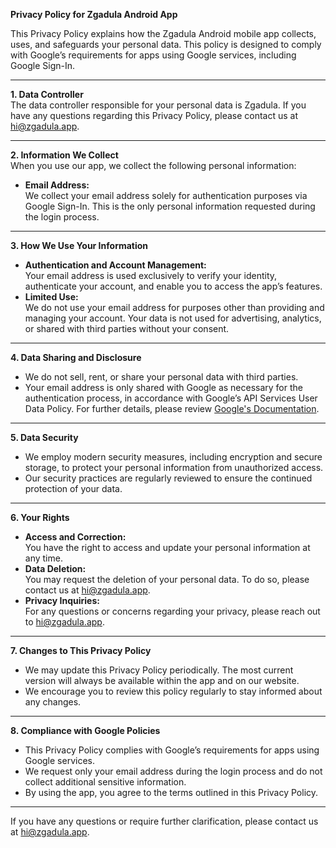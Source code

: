 **Privacy Policy for Zgadula Android App**

This Privacy Policy explains how the Zgadula Android mobile app collects, uses, and safeguards your personal data. This policy is designed to comply with Google’s requirements for apps using Google services, including Google Sign-In.

---

**1. Data Controller**  
The data controller responsible for your personal data is Zgadula. If you have any questions regarding this Privacy Policy, please contact us at hi@zgadula.app.

---

**2. Information We Collect**  
When you use our app, we collect the following personal information:

- **Email Address:**  
  We collect your email address solely for authentication purposes via Google Sign-In. This is the only personal information requested during the login process.

---

**3. How We Use Your Information**

- **Authentication and Account Management:**  
  Your email address is used exclusively to verify your identity, authenticate your account, and enable you to access the app’s features.
- **Limited Use:**  
  We do not use your email address for purposes other than providing and managing your account. Your data is not used for advertising, analytics, or shared with third parties without your consent.

---

**4. Data Sharing and Disclosure**

- We do not sell, rent, or share your personal data with third parties.
- Your email address is only shared with Google as necessary for the authentication process, in accordance with Google’s API Services User Data Policy. For further details, please review [Google's Documentation](https://support.google.com/cloud/answer/13806988).

---

**5. Data Security**

- We employ modern security measures, including encryption and secure storage, to protect your personal information from unauthorized access.
- Our security practices are regularly reviewed to ensure the continued protection of your data.

---

**6. Your Rights**

- **Access and Correction:**  
  You have the right to access and update your personal information at any time.
- **Data Deletion:**  
  You may request the deletion of your personal data. To do so, please contact us at hi@zgadula.app.
- **Privacy Inquiries:**  
  For any questions or concerns regarding your privacy, please reach out to hi@zgadula.app.

---

**7. Changes to This Privacy Policy**

- We may update this Privacy Policy periodically. The most current version will always be available within the app and on our website.
- We encourage you to review this policy regularly to stay informed about any changes.

---

**8. Compliance with Google Policies**

- This Privacy Policy complies with Google’s requirements for apps using Google services.
- We request only your email address during the login process and do not collect additional sensitive information.
- By using the app, you agree to the terms outlined in this Privacy Policy.

---

If you have any questions or require further clarification, please contact us at hi@zgadula.app.

